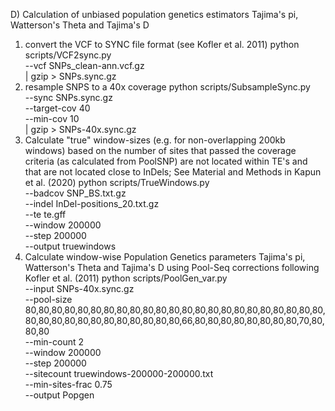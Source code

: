 D) Calculation of unbiased population genetics estimators Tajima's pi, Watterson's Theta and Tajima's D
1) convert the VCF to SYNC file format (see Kofler et al. 2011)
python scripts/VCF2sync.py \
--vcf SNPs_clean-ann.vcf.gz \
| gzip > SNPs.sync.gz
2) resample SNPS to a 40x coverage
python scripts/SubsampleSync.py \
--sync SNPs.sync.gz \
--target-cov 40 \
--min-cov 10 \
| gzip > SNPs-40x.sync.gz
3) Calculate "true" window-sizes (e.g. for non-overlapping 200kb windows) based on the number of sites that passed the coverage criteria (as calculated from PoolSNP) are not located within TE's and that are not located close to InDels; See Material and Methods in Kapun et al. (2020)
python scripts/TrueWindows.py \
--badcov SNP_BS.txt.gz \
--indel InDel-positions_20.txt.gz \
--te te.gff \
--window 200000 \
--step 200000 \
--output truewindows
4) Calculate window-wise Population Genetics parameters Tajima's pi, Watterson's Theta and Tajima's D using Pool-Seq corrections following Kofler et al. (2011)
python scripts/PoolGen_var.py \
--input SNPs-40x.sync.gz \
--pool-size 80,80,80,80,80,80,80,80,80,80,80,80,80,80,80,80,80,80,80,80,80,80,80,80,80,80,80,80,80,80,80,80,80,80,80,66,80,80,80,80,80,80,80,80,70,80,80,80 \
--min-count 2 \
--window 200000 \
--step 200000 \
--sitecount truewindows-200000-200000.txt \
--min-sites-frac 0.75 \
--output Popgen

